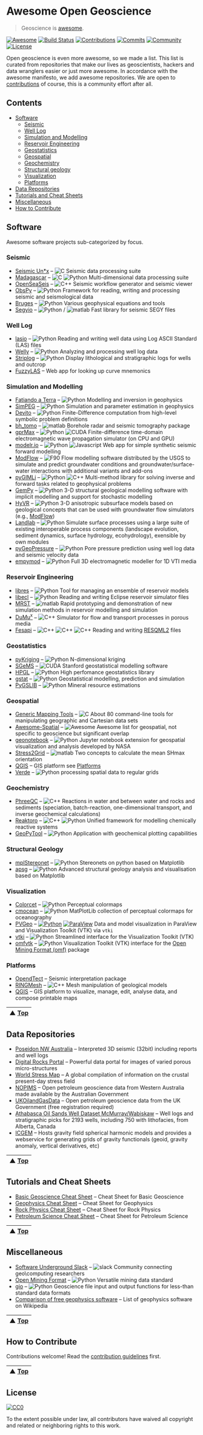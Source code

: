 # Awesome Open Geoscience 
> Geoscience is [awesome](awesome.md).

[![Awesome](https://cdn.rawgit.com/sindresorhus/awesome/d7305f38d29fed78fa85652e3a63e154dd8e8829/media/badge.svg)](https://github.com/sindresorhus/awesome) [![Build Status](https://img.shields.io/travis/softwareunderground/awesome-open-geoscience.svg?label=link%20check&logo=travis)](https://travis-ci.org/softwareunderground/awesome-open-geoscience) [![Contributions](https://img.shields.io/github/issues-pr-closed-raw/softwareunderground/awesome-open-geoscience.svg?label=contributions)](https://github.com/softwareunderground/awesome-open-geoscience/pulls) [![Commits](https://img.shields.io/github/last-commit/softwareunderground/awesome-open-geoscience.svg?label=last%20contribution)](https://github.com/softwareunderground/awesome-open-geoscience/commits/master) [![Community](https://img.shields.io/badge/community-slack-blue.svg?logo=slack)](https://softwareunderground.org/slack) [![License](https://img.shields.io/github/license/softwareunderground/awesome-open-geoscience.svg)](https://github.com/softwareunderground/awesome-open-geoscience/blob/master/LICENSE)  

Open geoscience is even more awesome, so we made a list. This list is curated from repositories that make our lives as geoscientists, hackers and data wranglers easier or just more awesome. In accordance with the awesome manifesto, we add awesome repositories. We are open to [contributions](contributing.md) of course, this is a community effort after all.

## Contents

- [Software](#software)
    - [Seismic](#seismic)
    - [Well Log](#well-log)
    - [Simulation and Modelling](#simulation-and-modelling)
    - [Reservoir Engineering](#reservoir-engineering)
    - [Geostatistics](#geostatistics)
    - [Geospatial](#geospatial)
    - [Geochemistry](#geochemistry)
    - [Structural geology](#structural-geology)
    - [Visualization](#visualization)
    - [Platforms](#platforms)
- [Data Repositories](#data-repositories)
- [Tutorials and Cheat Sheets](#tutorials-and-cheat-sheets)
- [Miscellaneous](#miscellaneous)
- [How to Contribute](#how-to-contribute)


## Software
Awesome software projects sub-categorized by focus.

### Seismic
- [Seismic Un\*x](https://github.com/JohnWStockwellJr/SeisUnix) – ![C](media/icon/c.svg) Seismic data processing suite
- [Madagascar](http://www.ahay.org/wiki/Installation) – ![C](media/icon/c.svg) ![Python](media/icon/python.svg) Multi-dimensional data processing suite
- [OpenSeaSeis](https://github.com/JohnWStockwellJr/OpenSeaSeis) – ![C++](media/icon/cplusplus.svg) Seismic workflow generator and seismic viewer
- [ObsPy](https://github.com/obspy/obspy/wiki) – ![Python](media/icon/python.svg) Framework for reading, writing and processing seismic and seismological data
- [Bruges](https://github.com/agile-geoscience/bruges/tree/master/bruges) – ![Python](media/icon/python.svg) Various geophysical equations and tools
- [Segyio](https://github.com/equinor/segyio) – ![Python](media/icon/python.svg) / ![matlab](media/icon/matlab.svg) Fast library for seismic SEGY files
### Well Log
- [lasio](https://github.com/kinverarity1/lasio/) – ![Python](media/icon/python.svg) Reading and writing well data using Log ASCII Standard (LAS) files
- [Welly](https://github.com/agile-geoscience/welly) – ![Python](media/icon/python.svg) Analyzing and processing well log data
- [Striplog](https://github.com/agile-geoscience/striplog) – ![Python](media/icon/python.svg) Display lithological and stratigraphic logs for wells and outcrop
- [FuzzyLAS](http://fuzzylas.appspot.com/) – Web app for looking up curve mnemonics
### Simulation and Modelling
- [Fatiando a Terra](http://www.fatiando.org/) – ![Python](media/icon/python.svg) Modelling and inversion in geophysics
- [SimPEG](http://simpeg.xyz) – ![Python](media/icon/python.svg) Simulation and parameter estimation in geophysics
- [Devito](https://www.opesci.org/devito-public) – ![Python](media/icon/python.svg) Finite-Difference computation from high-level symbolic problem definitions
- [bh_tomo](https://github.com/groupeLIAMG/bh_tomo) – ![matlab](media/icon/matlab.svg) Borehole radar and seismic tomography package
- [gprMax](http://www.gprmax.com/) – ![Python](media/icon/python.svg) ![CUDA](media/icon/cuda.svg) Finite-difference time-domain electromagnetic wave propagation simulator (on CPU and GPU)
- [modelr.io](https://github.com/agile-geoscience/modelr) – ![Python](media/icon/python.svg) ![Javascript](media/icon/javascript.svg) Web app for simple synthetic seismic forward modelling
- [ModFlow](https://www.usgs.gov/software/modflow-6-usgs-modular-hydrologic-model) – ![F90](media/icon/fortran.svg) Flow modelling software distributed by the USGS to simulate and predict groundwater conditions and groundwater/surface-water interactions with additional variants and add-ons
- [pyGIMLi](https://www.pygimli.org/) – ![Python](media/icon/python.svg) ![C++](media/icon/cplusplus.svg) Multi-method library for solving inverse and forward tasks related to geophysical problems
- [GemPy](https://github.com/cgre-aachen/gempy) – ![Python](media/icon/python.svg) 3-D structural geological modelling software with implicit modelling and support for stochastic modelling
- [HyVR](https://github.com/driftingtides/hyvr) – ![Python](media/icon/python.svg) 3-D anisotropic subsurface models based on geological concepts that can be used with groundwater flow simulators (e.g., [ModFlow](#simulation-and-modelling))
- [Landlab](https://github.com/landlab/landlab) – ![Python](media/icon/python.svg) Simulate surface processes using a large suite of existing interoperable process components (landscape evolution, sediment dynamics, surface hydrology, ecohydrology), exensible by own modules
- [pyGeoPressure](https://pygeopressure.readthedocs.io/en/latest/) – ![Python](media/icon/python.svg) Pore pressure prediction using well log data and seismic velocity data
- [empymod](https://empymod.github.io) – ![Python](media/icon/python.svg) Full 3D electromagnetic modeller for 1D VTI media
### Reservoir Engineering
- [libres](https://github.com/equinor/libres) – ![Python](media/icon/python.svg) Tool for managing an ensemble of reservoir models
- [libecl](https://github.com/equinor/libecl) – ![Python](media/icon/python.svg) Reading and writing Eclipse reservoir simulator files
- [MRST](https://www.sintef.no/projectweb/mrst) – ![matlab](media/icon/matlab.svg) Rapid prototyping and demonstration of new simulation methods in reservoir modelling and simulation
- [DuMu<sup>x</sup>](https://dumux.org) – ![C++](media/icon/cplusplus.svg) Simulator for flow and transport processes in porous media
- [Fesapi](https://github.com/F2I-Consulting/fesapi) – ![C++](media/icon/cplusplus.svg) ![C++](media/icon/java.svg) ![C++](media/icon/csharp.svg) Reading and writing [RESQML2](https://www.energistics.org/portfolio/resqml-data-standards/) files
### Geostatistics
- [pyKriging](https://github.com/capaulson/pyKriging) – ![Python](media/icon/python.svg) N-dimensional kriging
- [SGeMS](http://sgems.sourceforge.net/) – ![CUDA](media/icon/cuda.svg) Stanford geostatistical modelling software
- [HPGL](https://github.com/hpgl/hpgl) – ![Python](media/icon/python.svg) High perfomance geostatistics library
- [gstat](https://github.com/edzer/gstat/) – ![Python](media/icon/r.svg) Geostatistical modelling, prediction and simulation
- [PyGSLIB](https://opengeostat.github.io/pygslib/index.html) – ![Python](media/icon/python.svg) Mineral resource estimations
### Geospatial
- [Generic Mapping Tools](http://gmt.soest.hawaii.edu/) – ![C](media/icon/c.svg)  About 80 command-line tools for manipulating geographic and Cartesian data sets
- [Awesome-Spatial](https://github.com/RoboDonut/awesome-spatial) – ![Awesome](media/icon/awesome.svg) Awesome list for geospatial, not specific to geoscience but significant overlap
- [geonotebook](https://github.com/OpenGeoscience/geonotebook) – ![Python](media/icon/python.svg) Jupyter notebook extension for geospatial visualization and analysis developed by NASA
- [Stress2Grid](http://pmd.gfz-potsdam.de/wsm/showshort.php?id=escidoc:2112906) – ![matlab](media/icon/matlab.svg) Two concepts to calculate the mean SHmax orientation
- [QGIS](#platforms) – GIS platform see [Platforms](#platforms)
- [Verde](https://github.com/fatiando/verde) – ![Python](media/icon/python.svg) processing spatial data to regular grids
### Geochemistry
- [PhreeQC](https://wwwbrr.cr.usgs.gov/projects/GWC_coupled/phreeqc/) – ![C++](media/icon/cplusplus.svg) Reactions in water and between water and rocks and sediments (speciation, batch-reaction, one-dimensional transport, and inverse geochemical calculations)
- [Reaktoro](https://reaktoro.org/) – ![C++](media/icon/cplusplus.svg) ![Python](media/icon/python.svg) Unified framework for modelling chemically reactive systems
- [GeoPyTool](https://github.com/GeoPyTool/GeoPyTool) – ![Python](media/icon/python.svg) Application with geochemical plotting capabilities
### Structural Geology
- [mplStereonet](https://github.com/joferkington/mplstereonet) – ![Python](media/icon/python.svg) Stereonets on python based on Matplotlib
- [apsg](https://github.com/ondrolexa/apsg) – ![Python](media/icon/python.svg) Advanced structural geology analysis and visualisation based on Matplotlib
### Visualization
- [Colorcet](https://github.com/pyviz/colorcet)  – ![Python](media/icon/python.svg) Perceptual colormaps
- [cmocean](https://matplotlib.org/cmocean/) – ![Python](media/icon/python.svg) MatPlotLib collection of perceptual colormaps for oceanography
- [PVGeo](https://github.com/OpenGeoVis/PVGeo) – [![Python](media/icon/python.svg)](https://pypi.org/project/PVGeo/) [![ParaView](media/icon/paraview.svg)](https://www.paraview.org) Data and model visualization in ParaView and Visualization Toolkit (VTK) via `vtki`
- [vtki](https://docs.vtki.org/en/latest/) – ![Python](media/icon/python.svg) Streamlined interface for the Visualization Toolkit (VTK)
- [omfvtk](https://omfvtk.readthedocs.io/en/latest/) – ![Python](media/icon/python.svg) Visualization Toolkit (VTK) interface for the [Open Mining Format (omf)](#miscellaneous) package
### Platforms
- [OpendTect](https://dgbes.com/index.php/software#free) – Seismic interpretation package
- [RINGMesh](https://github.com/ringmesh/RINGMesh) – ![C++](media/icon/cplusplus.svg) Mesh manipulation of geological models
- [QGIS](http://www.qgis.com/) – GIS platform to visualize, manage, edit, analyse data, and compose printable maps

| ▲ [Top](#awesome-open-geoscience-) |
| --- |

## Data Repositories
- [Poseidon NW Australia](https://drive.google.com/drive/folders/0B7brcf-eGK8Cbk9ueHA0QUU4Zjg) – Interpreted 3D seismic (32bit) including reports and well logs
- [Digital Rocks Portal](https://www.digitalrocksportal.org/) – Powerful data portal for images of varied porous micro-structures
- [World Stress Map](http://www.world-stress-map.org/) – A global compilation of information on the crustal present-day stress field
- [NOPIMS](https://nopims.dmp.wa.gov.au/nopims/) – Open petroleum geoscience data from Western Australia made available by the Australian Government
- [UKOilandGasData](https://www.ukoilandgasdata.com/) – Open petroleum geoscience data from the UK Government (free registration required)
- [Athabasca Oil Sands Well Dataset McMurray/Wabiskaw](https://ags.aer.ca/publications/SPE_006.html) – Well logs and stratigraphic picks for 2193 wells, including 750 with lithofacies, from Alberta, Canada
- [ICGEM](http://icgem.gfz-potsdam.de/home) – Hosts gravity field spherical harmonic models and provides a webservice for generating grids of gravity functionals (geoid, gravity anomaly, vertical derivatives, etc)

| ▲ [Top](#awesome-open-geoscience-) |
| --- |

## Tutorials and Cheat Sheets

- [Basic Geoscience Cheat Sheet](https://static.squarespace.com/static/549dcda5e4b0a47d0ae1db1e/54a06d6ee4b0d158ed95f696/54a06d6fe4b0d158ed95fff0/1295033898443/Cheatsheet_basic.pdf) – Cheat Sheet for Basic Geoscience
- [Geophysics Cheat Sheet](https://static.squarespace.com/static/549dcda5e4b0a47d0ae1db1e/54a06d6ee4b0d158ed95f696/54a06d70e4b0d158ed9603f5/1350658645407/Cheatsheet_geophysics.pdf) – Cheat Sheet for Geophysics
- [Rock Physics Cheat Sheet](https://static.squarespace.com/static/549dcda5e4b0a47d0ae1db1e/54a06d6ee4b0d158ed95f696/54a06d6fe4b0d158ed960042/1374593568367/Cheatsheet_Rock_Physics.pdf) –  Cheat Sheet for Rock Physics
- [Petroleum Science Cheat Sheet](https://static.squarespace.com/static/549dcda5e4b0a47d0ae1db1e/54a06d6ee4b0d158ed95f696/54a06d6fe4b0d158ed96019e/1323808738753/Cheatsheet_petroleum.pdf) – Cheat Sheet for Petroleum Science

| ▲ [Top](#awesome-open-geoscience-) |
| --- |

## Miscellaneous

- [Software Underground Slack](https://softwareunderground.org/) – ![slack](media/icon/slack.svg) Community connecting geo\computing researchers
- [Open Mining Format](https://omf.readthedocs.io/en/latest/) – ![Python](media/icon/python.svg) Versatile mining data standard
- [gio](https://github.com/agile-geoscience/gio) – ![Python](media/icon/python.svg) Geoscience file input and output functions for less-than standard data formats
- [Comparison of free geophysics software](https://en.wikipedia.org/wiki/Comparison_of_free_geophysics_software) – List of geophysics software on Wikipedia

| ▲ [Top](#awesome-open-geoscience-) |
| --- |

## How to Contribute

Contributions welcome! Read the [contribution guidelines](contributing.md) first.

| ▲ [Top](#awesome-open-geoscience-) |
| --- |

## License

[![CC0](http://mirrors.creativecommons.org/presskit/buttons/88x31/svg/cc-zero.svg)](https://creativecommons.org/publicdomain/zero/1.0/)

To the extent possible under law, all contributors have waived all copyright and
related or neighboring rights to this work.
